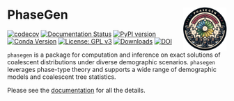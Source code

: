 # PhaseGen  <img align="right" width="100" src="https://raw.githubusercontent.com/Sendrowski/PhaseGen/master/docs/logo.png">

[![codecov](https://codecov.io/gh/Sendrowski/PhaseGen/graph/badge.svg?token=RMCUGD6CAX)](https://codecov.io/gh/Sendrowski/PhaseGen)
[![Documentation Status](https://readthedocs.org/projects/phasegen/badge/?version=latest)](https://phasegen.readthedocs.io/en/latest/?badge=latest)
[![PyPI version](https://badge.fury.io/py/phasegen.svg)](https://badge.fury.io/py/phasegen)
[![Conda Version](https://img.shields.io/conda/vn/conda-forge/phasegen.svg)](https://anaconda.org/conda-forge/phasegen)
[![License: GPL v3](https://img.shields.io/badge/License-GPLv3-blue.svg)](https://www.gnu.org/licenses/gpl-3.0)
[![Downloads](https://static.pepy.tech/badge/phasegen)](https://pepy.tech/project/phasegen)
[![DOI](https://img.shields.io/badge/DOI-10.1101%2F2025.05.13.653888-blue)](https://doi.org/10.1101/2025.05.13.653888)

``phasegen`` is a package for computation and inference on exact solutions of coalescent distributions under diverse demographic scenarios. ``phasegen`` leverages phase-type theory and supports a wide range of demographic models and coalescent tree statistics.

Please see the [documentation](https://phasegen.readthedocs.io/en/latest/) for all the details.
